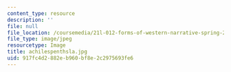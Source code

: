 ```yaml
---
content_type: resource
description: ''
file: null
file_location: /coursemedia/21l-012-forms-of-western-narrative-spring-2004/917fc4d2882eb960bf8e2c2975693fe6_achilespenthsla.jpg
file_type: image/jpeg
resourcetype: Image
title: achilespenthsla.jpg
uid: 917fc4d2-882e-b960-bf8e-2c2975693fe6
---
```

